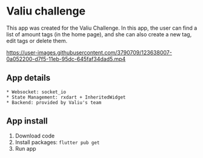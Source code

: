 
# Valiu challenge

This app was created for the Valiu Challenge.
In this app, the user can find a list of amount tags (in the home page), and she can also create a new tag, edit tags or delete them.

https://user-images.githubusercontent.com/3790709/123638007-0a052200-d7f5-11eb-95dc-645faf34dad5.mp4

## App details

    * Websocket: socket_io
    * State Management: rxdart + InheritedWidget
    * Backend: provided by Valiu's team

## App install

1. Download code
2. Install packages: `flutter pub get`
3. Run app

